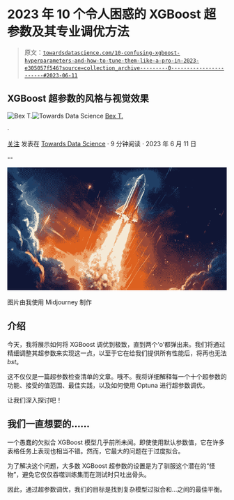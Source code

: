 # 2023 年 10 个令人困惑的 XGBoost 超参数及其专业调优方法

> 原文：[`towardsdatascience.com/10-confusing-xgboost-hyperparameters-and-how-to-tune-them-like-a-pro-in-2023-e305057f546?source=collection_archive---------0-----------------------#2023-06-11`](https://towardsdatascience.com/10-confusing-xgboost-hyperparameters-and-how-to-tune-them-like-a-pro-in-2023-e305057f546?source=collection_archive---------0-----------------------#2023-06-11)

## XGBoost 超参数的风格与视觉效果

[](https://ibexorigin.medium.com/?source=post_page-----e305057f546--------------------------------)![Bex T.](https://ibexorigin.medium.com/?source=post_page-----e305057f546--------------------------------)[](https://towardsdatascience.com/?source=post_page-----e305057f546--------------------------------)![Towards Data Science](https://towardsdatascience.com/?source=post_page-----e305057f546--------------------------------) [Bex T.](https://ibexorigin.medium.com/?source=post_page-----e305057f546--------------------------------)

·

[关注](https://medium.com/m/signin?actionUrl=https%3A%2F%2Fmedium.com%2F_%2Fsubscribe%2Fuser%2F39db050c2ac2&operation=register&redirect=https%3A%2F%2Ftowardsdatascience.com%2F10-confusing-xgboost-hyperparameters-and-how-to-tune-them-like-a-pro-in-2023-e305057f546&user=Bex+T.&userId=39db050c2ac2&source=post_page-39db050c2ac2----e305057f546---------------------post_header-----------) 发表在 [Towards Data Science](https://towardsdatascience.com/?source=post_page-----e305057f546--------------------------------) · 9 分钟阅读 · 2023 年 6 月 11 日 [](https://medium.com/m/signin?actionUrl=https%3A%2F%2Fmedium.com%2F_%2Fvote%2Ftowards-data-science%2Fe305057f546&operation=register&redirect=https%3A%2F%2Ftowardsdatascience.com%2F10-confusing-xgboost-hyperparameters-and-how-to-tune-them-like-a-pro-in-2023-e305057f546&user=Bex+T.&userId=39db050c2ac2&source=-----e305057f546---------------------clap_footer-----------)

--

[](https://medium.com/m/signin?actionUrl=https%3A%2F%2Fmedium.com%2F_%2Fbookmark%2Fp%2Fe305057f546&operation=register&redirect=https%3A%2F%2Ftowardsdatascience.com%2F10-confusing-xgboost-hyperparameters-and-how-to-tune-them-like-a-pro-in-2023-e305057f546&source=-----e305057f546---------------------bookmark_footer-----------)![](img/4e9f3c8752e76146b330a1b3b4bdf911.png)

图片由我使用 Midjourney 制作

## 介绍

今天，我将展示如何将 XGBoost 调优到极致，直到两个‘o’都弹出来。我们将通过精细调整其超参数来实现这一点，以至于它在给我们提供所有性能后，将再也无法*bst*。

这不仅仅是一篇超参数检查清单的文章。哦不。我将详细解释每一个十个超参数的功能、接受的值范围、最佳实践，以及如何使用 Optuna 进行超参数调优。

让我们深入探讨吧！

## 我们一直想要的……

一个愚蠢的欠拟合 XGBoost 模型几乎前所未闻。即使使用默认参数值，它在许多表格任务上表现也相当不错。然而，它最大的问题在于过度拟合。

为了解决这个问题，大多数 XGBoost 超参数的设置是为了驯服这个潜在的“怪物”，避免它仅仅吞噬训练集而在测试时只吐出骨头。

因此，通过超参数调优，我们的目标是找到复杂模型过拟合和…之间的最佳平衡。
